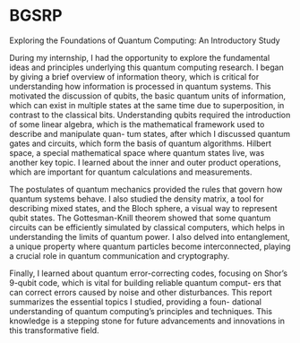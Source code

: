 # BGSRP
Exploring the Foundations of Quantum Computing: An Introductory Study

During my internship, I had the
opportunity to explore the fundamental ideas and principles underlying this
quantum computing research.
I began by giving a brief overview of information theory, which is critical
for understanding how information is processed in quantum systems. This
motivated the discussion of qubits, the basic quantum units of information,
which can exist in multiple states at the same time due to superposition, in
contrast to the classical bits.
Understanding qubits required the introduction of some linear algebra,
which is the mathematical framework used to describe and manipulate quan-
tum states, after which I discussed quantum gates and circuits, which form
the basis of quantum algorithms. Hilbert space, a special mathematical space
where quantum states live, was another key topic. I learned about the inner
and outer product operations, which are important for quantum calculations
and measurements.

The postulates of quantum mechanics provided the rules that govern
how quantum systems behave. I also studied the density matrix, a tool
for describing mixed states, and the Bloch sphere, a visual way to represent
qubit states.
The Gottesman-Knill theorem showed that some quantum circuits can be
efficiently simulated by classical computers, which helps in understanding the
limits of quantum power. I also delved into entanglement, a unique property
where quantum particles become interconnected, playing a crucial role in
quantum communication and cryptography.

Finally, I learned about quantum error-correcting codes, focusing on
Shor’s 9-qubit code, which is vital for building reliable quantum comput-
ers that can correct errors caused by noise and other disturbances.
This report summarizes the essential topics I studied, providing a foun-
dational understanding of quantum computing’s principles and techniques.
This knowledge is a stepping stone for future advancements and innovations
in this transformative field.
